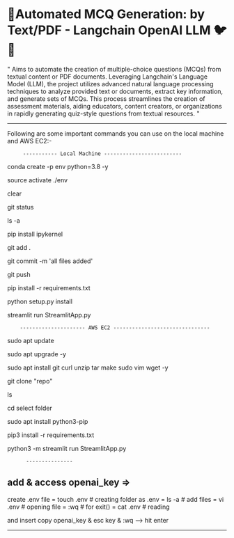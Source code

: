 # 🎯Automated MCQ Generation: by Text/PDF - Langchain OpenAI LLM 🐦🔗

"
 Aims to automate the creation of multiple-choice questions (MCQs) from textual content or PDF documents. 
 Leveraging Langchain's Language Model (LLM), the project utilizes advanced natural language processing techniques to analyze provided text or documents, extract key information, and generate sets of MCQs. 
 This process streamlines the creation of assessment materials, aiding educators, content creators, or organizations in rapidly generating quiz-style questions from textual resources.
"

------------------------------------------------------------------------------------
Following are some important commands you can use on the local machine and AWS EC2:-

         ----------- Local Machine -------------------------

conda create -p env python=3.8 -y

source activate ./env

clear

git status

ls -a

pip install ipykernel

git add .

git commit -m 'all files added'

git push

pip install -r requirements.txt

python setup.py install

streamlit run StreamlitApp.py

        --------------------- AWS EC2 -------------------------------

sudo apt update

sudo apt upgrade -y

sudo apt install git curl unzip tar make sudo vim wget -y

git clone "repo"

ls 

cd select folder

sudo apt install python3-pip

pip3 install -r requirements.txt

python3 -m streamlit run StreamlitApp.py

          ---------------
## add & access openai_key => 

create .env file = touch .env # creating folder as .env
                 = ls -a # add files
                 = vi .env # opening file
                 = :wq # for exit()
                 = cat .env # reading
                 
and insert copy openai_key & esc key & :wq --> hit enter 

---------------

